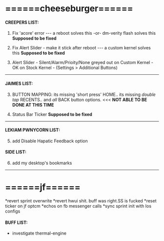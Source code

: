 

# ======cheeseburger======

#### CREEPERS LIST:  

1) Fix 'acore' error  --- a reboot solves this -or- dm-verity flash solves this **Supposed to be fixed**
 
2) Fix Alert Slider - make it stick after reboot  --- a custom kernel solves this   **Supposed to be fixed**

3) Alert Slider - Silent/Alarm/Prioity/None greyed out on Custom Kernel - OK on Stock Kernel - (Settings > Additional Buttons)

---------------
#### JAIMES LIST: 

3) BUTTON MAPPING: its missing 'short press' HOME.. its missing *double tap* RECENTS.. and *all* BACK button options. <<< **NOT ABLE TO BE DONE AT THIS TIME**

4) Status Bar Ticker  **Supposed to be fixed**

---------------

#### LEKIAM PWNYCORN LIST: 

5) add Disable Hapatic Feedback option                         

#### SIDE LIST:

6) add my desktop's bookmarks
---------------

# ======jf======
*revert sprint overwrite
*revert hwui shit. buff was right.SS is fucked
*reset ticker on jf optcm
*echos on fb messenger calls
*sync sprint init with los configs

#### BUFF LIST: 
* investigate thermal-engine
